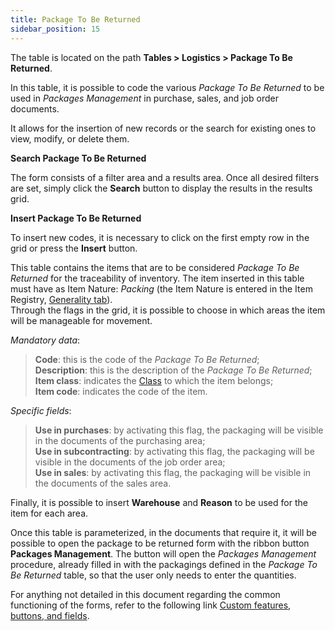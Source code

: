 ```yaml
---
title: Package To Be Returned
sidebar_position: 15
---
```


The table is located on the path **Tables > Logistics > Package To Be Returned**.

In this table, it is possible to code the various *Package To Be Returned* to be used in *Packages Management* in purchase, sales, and job order documents.

It allows for the insertion of new records or the search for existing ones to view, modify, or delete them.

**Search Package To Be Returned**

The form consists of a filter area and a results area. Once all desired filters are set, simply click the **Search** button to display the results in the results grid.

**Insert Package To Be Returned**

To insert new codes, it is necessary to click on the first empty row in the grid or press the **Insert** button.

This table contains the items that are to be considered *Package To Be Returned* for the traceability of inventory. The item inserted in this table must have as Item Nature: *Packing* (the Item Nature is entered in the Item Registry, [Generality tab](/docs/erp-home/registers/items/create-new-item)).     
Through the flags in the grid, it is possible to choose in which areas the item will be manageable for movement.

*Mandatory data*: 

> **Code**: this is the code of the *Package To Be Returned*;     
> **Description**: this is the description of the *Package To Be Returned*;   
> **Item class**: indicates the [Class](/docs/configurations/tables/logistics/item-class) to which the item belongs;   
> **Item code**: indicates the code of the item.

*Specific fields*: 

> **Use in purchases**: by activating this flag, the packaging will be visible in the documents of the purchasing area;     
> **Use in subcontracting**: by activating this flag, the packaging will be visible in the documents of the job order area;   
> **Use in sales**: by activating this flag, the packaging will be visible in the documents of the sales area.    

Finally, it is possible to insert **Warehouse** and **Reason** to be used for the item for each area.

Once this table is parameterized, in the documents that require it, it will be possible to open the package to be returned form with the ribbon button **Packages Management**. The button will open the *Packages Management* procedure, already filled in with the packagings defined in the *Package To Be Returned* table, so that the user only needs to enter the quantities.

For anything not detailed in this document regarding the common functioning of the forms, refer to the following link [Custom features, buttons, and fields](/docs/guide/common).